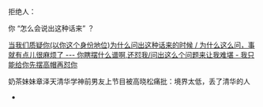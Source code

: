 
拒绝人：

你 “怎么会说出这种话来” ？


[当我们质疑你(以你这个身份地位)为什么问出这种话来的时候 / 为什么这么问，事就有点儿很麻烦了 --- 你瞎摆什么谱啊,还怼我/问出这么个问题来让我难堪 - 我只能给你先摆高帽再怼你](http://www.acfun.cn/v/ac1543714)

奶茶妹妹章泽天清华学神前男友上节目被高晓松痛批：境界太低，丢了清华的人



-
